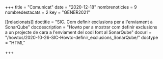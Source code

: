 +++
title             = "Comunicat"
date	 	  	  = "2020-12-18"
nombrenoticies    = 9
nombredestacats   = 2
key 		  	  = "GENER2021"

[[relacionats]]
doctitle          = "SIC. Com definir exclusions per a l'enviament a SonarQube"
docdescription    = "Howto per a mostrar com definir exclusions a un projecte de cara a l'enviament del codi font al SonarQube"
docurl            = "/howtos/2020-10-26-SIC-Howto-definir_exclusions_SonarQube/"
doctype           = "HTML"

+++
